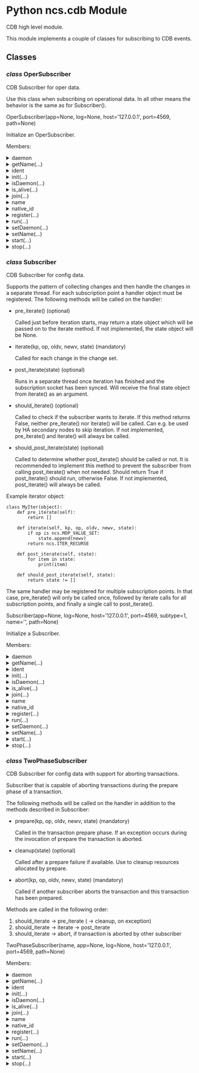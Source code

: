 # Python ncs.cdb Module

CDB high level module.

This module implements a couple of classes for subscribing
to CDB events.

## Classes

### _class_ **OperSubscriber**

CDB Subscriber for oper data.

Use this class when subscribing on operational data. In all other means
the behavior is the same as for Subscriber().

OperSubscriber(app=None, log=None, host='127.0.0.1', port=4569, path=None)

Initialize an OperSubscriber.

Members:

<details>

<summary>daemon</summary>

A boolean value indicating whether this thread is a daemon thread.

This must be set before start() is called, otherwise RuntimeError is
raised. Its initial value is inherited from the creating thread; the
main thread is not a daemon thread and therefore all threads created in
the main thread default to daemon = False.

The entire Python program exits when only daemon threads are left.

</details>

<details>

<summary>getName(...)</summary>

Method:

```python
getName(self)
```

Return a string used for identification purposes only.

This method is deprecated, use the name attribute instead.

</details>

<details>

<summary>ident</summary>

_Readonly property_

Thread identifier of this thread or None if it has not been started.

This is a nonzero integer. See the get_ident() function. Thread
identifiers may be recycled when a thread exits and another thread is
created. The identifier is available even after the thread has exited.

</details>

<details>

<summary>init(...)</summary>

Method:

```python
init(self)
```

Custom initialization.

Override this method to do custom initialization without needing
to override __init__.

</details>

<details>

<summary>isDaemon(...)</summary>

Method:

```python
isDaemon(self)
```

Return whether this thread is a daemon.

This method is deprecated, use the daemon attribute instead.

</details>

<details>

<summary>is_alive(...)</summary>

Method:

```python
is_alive(self)
```

Return whether the thread is alive.

This method returns True just before the run() method starts until just
after the run() method terminates. See also the module function
enumerate().

</details>

<details>

<summary>join(...)</summary>

Method:

```python
join(self, timeout=None)
```

Wait until the thread terminates.

This blocks the calling thread until the thread whose join() method is
called terminates -- either normally or through an unhandled exception
or until the optional timeout occurs.

When the timeout argument is present and not None, it should be a
floating point number specifying a timeout for the operation in seconds
(or fractions thereof). As join() always returns None, you must call
is_alive() after join() to decide whether a timeout happened -- if the
thread is still alive, the join() call timed out.

When the timeout argument is not present or None, the operation will
block until the thread terminates.

A thread can be join()ed many times.

join() raises a RuntimeError if an attempt is made to join the current
thread as that would cause a deadlock. It is also an error to join() a
thread before it has been started and attempts to do so raises the same
exception.

</details>

<details>

<summary>name</summary>

A string used for identification purposes only.

It has no semantics. Multiple threads may be given the same name. The
initial name is set by the constructor.

</details>

<details>

<summary>native_id</summary>

_Readonly property_

Native integral thread ID of this thread, or None if it has not been started.

This is a non-negative integer. See the get_native_id() function.
This represents the Thread ID as reported by the kernel.

</details>

<details>

<summary>register(...)</summary>

Method:

```python
register(self, path, iter_obj=None, iter_flags=1, priority=0, flags=0, subtype=None)
```

Register an iterator object at a specific path.

Setting 'iter_obj' to None will internally use 'self' as the iterator
object which means that Subscriber needs to be sub-classed.

Operational and configuration subscriptions can be done on the
same Subscriber, but in that case the notifications may be
arbitrarily interleaved, including operational notifications
arriving between different configuration notifications for the
same transaction. If this is a problem, use separate
Subscriber instances for operational and configuration
subscriptions.

Arguments:

* path -- path to node (str)
* iter_object -- iterator object (obj, optional)
* iter_flags -- iterator flags (int, optional)
* priority -- priority order for subscribers (int)
* flags -- additional subscriber flags (int)
* subtype -- subscriber type SUB_RUNNING, SUB_RUNNING_TWOPHASE,
            SUB_OPERATIONAL (cdb)

Returns:

* subscription point (int)

Flags (cdb):

* SUB_WANT_ABORT_ON_ABORT

Iterator Flags (ncs):

* ITER_WANT_PREV
* ITER_WANT_ANCESTOR_DELETE
* ITER_WANT_ATTR
* ITER_WANT_CLI_STR
* ITER_WANT_SCHEMA_ORDER
* ITER_WANT_LEAF_FIRST_ORDER
* ITER_WANT_LEAF_LAST_ORDER
* ITER_WANT_REVERSE
* ITER_WANT_P_CONTAINER
* ITER_WANT_CLI_ORDER

</details>

<details>

<summary>run(...)</summary>

Method:

```python
run(self)
```

Main processing loop.

</details>

<details>

<summary>setDaemon(...)</summary>

Method:

```python
setDaemon(self, daemonic)
```

Set whether this thread is a daemon.

This method is deprecated, use the .daemon property instead.

</details>

<details>

<summary>setName(...)</summary>

Method:

```python
setName(self, name)
```

Set the name string for this thread.

This method is deprecated, use the name attribute instead.

</details>

<details>

<summary>start(...)</summary>

Method:

```python
start(self)
```

Start the subscriber.

</details>

<details>

<summary>stop(...)</summary>

Method:

```python
stop(self)
```

Stop the subscriber.

</details>

### _class_ **Subscriber**

CDB Subscriber for config data.

Supports the pattern of collecting changes and then handle the changes in
a separate thread. For each subscription point a handler object must be
registered. The following methods will be called on the handler:

* pre_iterate() (optional)

    Called just before iteration starts, may return a state object
    which will be passed on to the iterate method. If not implemented,
    the state object will be None.

* iterate(kp, op, oldv, newv, state) (mandatory)

    Called for each change in the change set.

* post_iterate(state) (optional)

    Runs in a separate thread once iteration has finished and the
    subscription socket has been synced. Will receive the final state
    object from iterate() as an argument.

* should_iterate() (optional)

    Called to check if the subscriber wants to iterate. If this method
    returns False, neither pre_iterate() nor iterate() will be called.
    Can e.g. be used by HA secondary nodes to skip iteration. If not
    implemented, pre_iterate() and iterate() will always be called.

* should_post_iterate(state) (optional)

    Called to determine whether post_iterate() should be called
    or not. It is recommended to implement this method to prevent
    the subscriber from calling post_iterate() when not needed.
    Should return True if post_iterate() should run, otherwise False.
    If not implemented, post_iterate() will always be called.

Example iterator object:

    class MyIter(object):
        def pre_iterate(self):
            return []

        def iterate(self, kp, op, oldv, newv, state):
            if op is ncs.MOP_VALUE_SET:
                state.append(newv)
            return ncs.ITER_RECURSE

        def post_iterate(self, state):
            for item in state:
                print(item)

        def should_post_iterate(self, state):
            return state != []

The same handler may be registered for multiple subscription points.
In that case, pre_iterate() will only be called once, followed by iterate
calls for all subscription points, and finally a single call to
post_iterate().

Subscriber(app=None, log=None, host='127.0.0.1', port=4569, subtype=1, name='', path=None)

Initialize a Subscriber.

Members:

<details>

<summary>daemon</summary>

A boolean value indicating whether this thread is a daemon thread.

This must be set before start() is called, otherwise RuntimeError is
raised. Its initial value is inherited from the creating thread; the
main thread is not a daemon thread and therefore all threads created in
the main thread default to daemon = False.

The entire Python program exits when only daemon threads are left.

</details>

<details>

<summary>getName(...)</summary>

Method:

```python
getName(self)
```

Return a string used for identification purposes only.

This method is deprecated, use the name attribute instead.

</details>

<details>

<summary>ident</summary>

_Readonly property_

Thread identifier of this thread or None if it has not been started.

This is a nonzero integer. See the get_ident() function. Thread
identifiers may be recycled when a thread exits and another thread is
created. The identifier is available even after the thread has exited.

</details>

<details>

<summary>init(...)</summary>

Method:

```python
init(self)
```

Custom initialization.

Override this method to do custom initialization without needing
to override __init__.

</details>

<details>

<summary>isDaemon(...)</summary>

Method:

```python
isDaemon(self)
```

Return whether this thread is a daemon.

This method is deprecated, use the daemon attribute instead.

</details>

<details>

<summary>is_alive(...)</summary>

Method:

```python
is_alive(self)
```

Return whether the thread is alive.

This method returns True just before the run() method starts until just
after the run() method terminates. See also the module function
enumerate().

</details>

<details>

<summary>join(...)</summary>

Method:

```python
join(self, timeout=None)
```

Wait until the thread terminates.

This blocks the calling thread until the thread whose join() method is
called terminates -- either normally or through an unhandled exception
or until the optional timeout occurs.

When the timeout argument is present and not None, it should be a
floating point number specifying a timeout for the operation in seconds
(or fractions thereof). As join() always returns None, you must call
is_alive() after join() to decide whether a timeout happened -- if the
thread is still alive, the join() call timed out.

When the timeout argument is not present or None, the operation will
block until the thread terminates.

A thread can be join()ed many times.

join() raises a RuntimeError if an attempt is made to join the current
thread as that would cause a deadlock. It is also an error to join() a
thread before it has been started and attempts to do so raises the same
exception.

</details>

<details>

<summary>name</summary>

A string used for identification purposes only.

It has no semantics. Multiple threads may be given the same name. The
initial name is set by the constructor.

</details>

<details>

<summary>native_id</summary>

_Readonly property_

Native integral thread ID of this thread, or None if it has not been started.

This is a non-negative integer. See the get_native_id() function.
This represents the Thread ID as reported by the kernel.

</details>

<details>

<summary>register(...)</summary>

Method:

```python
register(self, path, iter_obj=None, iter_flags=1, priority=0, flags=0, subtype=None)
```

Register an iterator object at a specific path.

Setting 'iter_obj' to None will internally use 'self' as the iterator
object which means that Subscriber needs to be sub-classed.

Operational and configuration subscriptions can be done on the
same Subscriber, but in that case the notifications may be
arbitrarily interleaved, including operational notifications
arriving between different configuration notifications for the
same transaction. If this is a problem, use separate
Subscriber instances for operational and configuration
subscriptions.

Arguments:

* path -- path to node (str)
* iter_object -- iterator object (obj, optional)
* iter_flags -- iterator flags (int, optional)
* priority -- priority order for subscribers (int)
* flags -- additional subscriber flags (int)
* subtype -- subscriber type SUB_RUNNING, SUB_RUNNING_TWOPHASE,
            SUB_OPERATIONAL (cdb)

Returns:

* subscription point (int)

Flags (cdb):

* SUB_WANT_ABORT_ON_ABORT

Iterator Flags (ncs):

* ITER_WANT_PREV
* ITER_WANT_ANCESTOR_DELETE
* ITER_WANT_ATTR
* ITER_WANT_CLI_STR
* ITER_WANT_SCHEMA_ORDER
* ITER_WANT_LEAF_FIRST_ORDER
* ITER_WANT_LEAF_LAST_ORDER
* ITER_WANT_REVERSE
* ITER_WANT_P_CONTAINER
* ITER_WANT_CLI_ORDER

</details>

<details>

<summary>run(...)</summary>

Method:

```python
run(self)
```

Main processing loop.

</details>

<details>

<summary>setDaemon(...)</summary>

Method:

```python
setDaemon(self, daemonic)
```

Set whether this thread is a daemon.

This method is deprecated, use the .daemon property instead.

</details>

<details>

<summary>setName(...)</summary>

Method:

```python
setName(self, name)
```

Set the name string for this thread.

This method is deprecated, use the name attribute instead.

</details>

<details>

<summary>start(...)</summary>

Method:

```python
start(self)
```

Start the subscriber.

</details>

<details>

<summary>stop(...)</summary>

Method:

```python
stop(self)
```

Stop the subscriber.

</details>

### _class_ **TwoPhaseSubscriber**

CDB Subscriber for config data with support for aborting transactions.

Subscriber that is capable of aborting transactions during the
prepare phase of a transaction.

The following methods will be called on the handler in addition to
the methods described in Subscriber:

* prepare(kp, op, oldv, newv, state) (mandatory)

    Called in the transaction prepare phase. If an exception occurs
    during the invocation of prepare the transaction is aborted.

* cleanup(state) (optional)

    Called after a prepare failure if available. Use to cleanup
    resources allocated by prepare.

* abort(kp, op, oldv, newv, state) (mandatory)

    Called if another subscriber aborts the transaction and this
    transaction has been prepared.

Methods are called in the following order:

1. should_iterate -> pre_iterate ( -> cleanup, on exception)
2. should_iterate -> iterate -> post_iterate
3. should_iterate -> abort, if transaction is aborted by other subscriber

TwoPhaseSubscriber(name, app=None, log=None, host='127.0.0.1', port=4569, path=None)

Members:

<details>

<summary>daemon</summary>

A boolean value indicating whether this thread is a daemon thread.

This must be set before start() is called, otherwise RuntimeError is
raised. Its initial value is inherited from the creating thread; the
main thread is not a daemon thread and therefore all threads created in
the main thread default to daemon = False.

The entire Python program exits when only daemon threads are left.

</details>

<details>

<summary>getName(...)</summary>

Method:

```python
getName(self)
```

Return a string used for identification purposes only.

This method is deprecated, use the name attribute instead.

</details>

<details>

<summary>ident</summary>

_Readonly property_

Thread identifier of this thread or None if it has not been started.

This is a nonzero integer. See the get_ident() function. Thread
identifiers may be recycled when a thread exits and another thread is
created. The identifier is available even after the thread has exited.

</details>

<details>

<summary>init(...)</summary>

Method:

```python
init(self)
```

Custom initialization.

Override this method to do custom initialization without needing
to override __init__.

</details>

<details>

<summary>isDaemon(...)</summary>

Method:

```python
isDaemon(self)
```

Return whether this thread is a daemon.

This method is deprecated, use the daemon attribute instead.

</details>

<details>

<summary>is_alive(...)</summary>

Method:

```python
is_alive(self)
```

Return whether the thread is alive.

This method returns True just before the run() method starts until just
after the run() method terminates. See also the module function
enumerate().

</details>

<details>

<summary>join(...)</summary>

Method:

```python
join(self, timeout=None)
```

Wait until the thread terminates.

This blocks the calling thread until the thread whose join() method is
called terminates -- either normally or through an unhandled exception
or until the optional timeout occurs.

When the timeout argument is present and not None, it should be a
floating point number specifying a timeout for the operation in seconds
(or fractions thereof). As join() always returns None, you must call
is_alive() after join() to decide whether a timeout happened -- if the
thread is still alive, the join() call timed out.

When the timeout argument is not present or None, the operation will
block until the thread terminates.

A thread can be join()ed many times.

join() raises a RuntimeError if an attempt is made to join the current
thread as that would cause a deadlock. It is also an error to join() a
thread before it has been started and attempts to do so raises the same
exception.

</details>

<details>

<summary>name</summary>

A string used for identification purposes only.

It has no semantics. Multiple threads may be given the same name. The
initial name is set by the constructor.

</details>

<details>

<summary>native_id</summary>

_Readonly property_

Native integral thread ID of this thread, or None if it has not been started.

This is a non-negative integer. See the get_native_id() function.
This represents the Thread ID as reported by the kernel.

</details>

<details>

<summary>register(...)</summary>

Method:

```python
register(self, path, iter_obj=None, iter_flags=1, priority=0, flags=0, subtype=None)
```

Register an iterator object at a specific path.

Setting 'iter_obj' to None will internally use 'self' as the iterator
object which means that TwoPhaseSubscriber needs to be sub-classed.

Operational and configuration subscriptions can be done on the
same TwoPhaseSubscriber, but in that case the notifications may be
arbitrarily interleaved, including operational notifications
arriving between different configuration notifications for the
same transaction. If this is a problem, use separate
TwoPhaseSubscriber instances for operational and configuration
subscriptions.

For arguments and flags, see Subscriber.register()

</details>

<details>

<summary>run(...)</summary>

Method:

```python
run(self)
```

Main processing loop.

</details>

<details>

<summary>setDaemon(...)</summary>

Method:

```python
setDaemon(self, daemonic)
```

Set whether this thread is a daemon.

This method is deprecated, use the .daemon property instead.

</details>

<details>

<summary>setName(...)</summary>

Method:

```python
setName(self, name)
```

Set the name string for this thread.

This method is deprecated, use the name attribute instead.

</details>

<details>

<summary>start(...)</summary>

Method:

```python
start(self)
```

Start the subscriber.

</details>

<details>

<summary>stop(...)</summary>

Method:

```python
stop(self)
```

Stop the subscriber.

</details>

